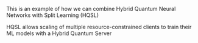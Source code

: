This is an example of how we can combine Hybrid Quantum Neural Networks with Split Learning (HQSL)

HQSL allows scaling of multiple resource-constrained clients to train their ML models with a Hybrid Quantum Server

